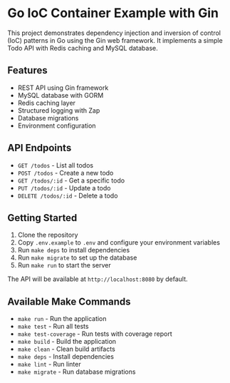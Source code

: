 # Go IoC Container Example with Gin

This project demonstrates dependency injection and inversion of control (IoC) patterns in Go using the Gin web framework. It implements a simple Todo API with Redis caching and MySQL database.

## Features

- REST API using Gin framework
- MySQL database with GORM
- Redis caching layer
- Structured logging with Zap
- Database migrations
- Environment configuration

## API Endpoints

- `GET /todos` - List all todos
- `POST /todos` - Create a new todo 
- `GET /todos/:id` - Get a specific todo
- `PUT /todos/:id` - Update a todo
- `DELETE /todos/:id` - Delete a todo

## Getting Started

1. Clone the repository
2. Copy `.env.example` to `.env` and configure your environment variables
3. Run `make deps` to install dependencies
4. Run `make migrate` to set up the database
5. Run `make run` to start the server

The API will be available at `http://localhost:8080` by default.

## Available Make Commands

- `make run` - Run the application
- `make test` - Run all tests
- `make test-coverage` - Run tests with coverage report
- `make build` - Build the application
- `make clean` - Clean build artifacts
- `make deps` - Install dependencies
- `make lint` - Run linter
- `make migrate` - Run database migrations
